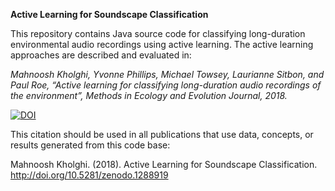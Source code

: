
<b>Active Learning for Soundscape Classification</b>

This repository contains Java source code for classifying long-duration environmental audio recordings using active learning. The active learning approaches are  described and evaluated in:

<i>Mahnoosh Kholghi, Yvonne Phillips, Michael Towsey, Laurianne Sitbon, and Paul Roe, “Active learning for classifying long-duration audio recordings of the environment”, Methods in Ecology and Evolution Journal, 2018.</i>

[![DOI](https://zenodo.org/badge/121833953.svg)](https://zenodo.org/badge/latestdoi/121833953)

This citation should be used in all publications that use data, concepts, or results generated from this code base:

Mahnoosh Kholghi. (2018). Active Learning for Soundscape Classification. http://doi.org/10.5281/zenodo.1288919
